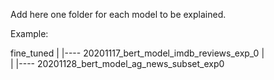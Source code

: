 Add here one folder for each model to be explained.

Example:

fine_tuned
    |
    |---- 20201117_bert_model_imdb_reviews_exp_0
    |                                  
    |
    |---- 20201128_bert_model_ag_news_subset_exp0
